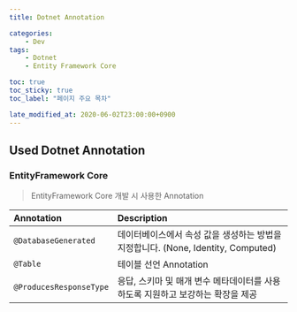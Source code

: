 ```yaml
---
title: Dotnet Annotation

categories:
    - Dev
tags:
    - Dotnet
    - Entity Framework Core

toc: true
toc_sticky: true
toc_label: "페이지 주요 목차"

late_modified_at: 2020-06-02T23:00:00+0900
---
```


## Used Dotnet Annotation ##

### EntityFramework Core ###

> EntityFramework Core 개발 시 사용한 Annotation

| Annotation | Description |
| :--- | :--------------------------------------------------------- |
| `@DatabaseGenerated` | 데이터베이스에서 속성 값을 생성하는 방법을 지정합니다. (None, Identity, Computed) |
| `@Table` | 테이블 선언 Annotation |
| `@ProducesResponseType` | 응답, 스키마 및 매개 변수 메타데이터를 사용하도록 지원하고 보강하는 확장을 제공 |
